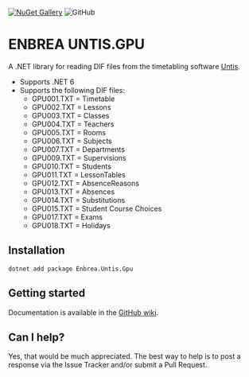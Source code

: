[![NuGet Gallery](https://img.shields.io/badge/NuGet%20Gallery-enbrea.untis.gpu-blue.svg)](https://www.nuget.org/packages/Enbrea.Untis.Gpu/)
![GitHub](https://img.shields.io/github/license/enbrea/enbrea.untis.gpu)

# ENBREA UNTIS.GPU

A .NET library for reading DIF files from the timetabling software [Untis](https://www.untis.at/en). 

+ Supports .NET 6
+ Supports the following DIF files:
  + GPU001.TXT = Timetable
  + GPU002.TXT = Lessons
  + GPU003.TXT = Classes
  + GPU004.TXT = Teachers
  + GPU005.TXT = Rooms
  + GPU006.TXT = Subjects
  + GPU007.TXT = Departments
  + GPU009.TXT = Supervisions
  + GPU010.TXT = Students
  + GPU011.TXT = LessonTables
  + GPU012.TXT = AbsenceReasons
  + GPU013.TXT = Absences
  + GPU014.TXT = Substitutions
  + GPU015.TXT = Student Course Choices
  + GPU017.TXT = Exams
  + GPU018.TXT = Holidays

## Installation

```
dotnet add package Enbrea.Untis.Gpu
```

## Getting started

Documentation is available in the [GitHub wiki](https://github.com/enbrea/enbrea.untis.gpu/wiki).

## Can I help?

Yes, that would be much appreciated. The best way to help is to post a response via the Issue Tracker and/or submit a Pull Request.


